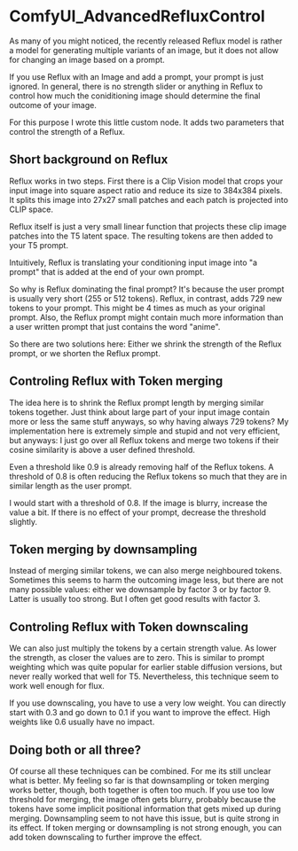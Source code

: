 # ComfyUI_AdvancedRefluxControl

As many of you might noticed, the recently released Reflux model is rather a model for generating multiple variants of an image, but it does not allow for changing an image based on a prompt.

If you use Reflux with an Image and add a prompt, your prompt is just ignored. In general, there is no strength slider or anything in Reflux to control how much the coniditioning image should determine the final outcome of your image.

For this purpose I wrote this little custom node. It adds two parameters that control the strength of a Reflux. 

## Short background on Reflux

Reflux works in two steps. First there is a Clip Vision model that crops your input image into square aspect ratio and reduce its size to 384x384 pixels. It splits this image into 27x27 small patches and each patch is projected into CLIP space.

Reflux itself is just a very small linear function that projects these clip image patches into the T5 latent space. The resulting tokens are then added to your T5 prompt.

Intuitively, Reflux is translating your conditioning input image into "a prompt" that is added at the end of your own prompt.

So why is Reflux dominating the final prompt? It's because the user prompt is usually very short (255 or 512 tokens). Reflux, in contrast, adds 729 new tokens to your prompt. This might be 4 times as much as your original prompt. Also, the Reflux prompt might contain much more information than a user written prompt that just contains the word "anime". 

So there are two solutions here: Either we shrink the strength of the Reflux prompt, or we shorten the Reflux prompt.

## Controling Reflux with Token merging

The idea here is to shrink the Reflux prompt length by merging similar tokens together. Just think about large part of your input image contain more or less the same stuff anyways, so why having always 729 tokens? My implementation here is extremely simple and stupid and not very efficient, but anyways: I just go over all Reflux tokens and merge two tokens if their cosine similarity is above a user defined threshold.

Even a threshold like 0.9 is already removing half of the Reflux tokens. A threshold of 0.8 is often reducing the Reflux tokens so much that they are in similar length as the user prompt.

I would start with a threshold of 0.8. If the image is blurry, increase the value a bit. If there is no effect of your prompt, decrease the threshold slightly.

## Token merging by downsampling

Instead of merging similar tokens, we can also merge neighboured tokens. Sometimes this seems to harm the outcoming image less, but there are not many possible values: either we downsample by factor 3 or by factor 9. Latter is usually too strong. But I often get good results with factor 3.

## Controling Reflux with Token downscaling

We can also just multiply the tokens by a certain strength value. As lower the strength, as closer the values are to zero. This is similar to prompt weighting which was quite popular for earlier stable diffusion versions, but never really worked that well for T5. Nevertheless, this technique seem to work well enough for flux.

If you use downscaling, you have to use a very low weight. You can directly start with 0.3 and go down to 0.1 if you want to improve the effect. High weights like 0.6 usually have no impact.

## Doing both or all three?

Of course all these techniques can be combined. For me its still unclear what is better. My feeling so far is that downsampling or token merging works better, though, both together is often too much. If you use too low threshold for merging, the image often gets blurry, probably because the tokens have some implicit positional information that gets mixed up during merging. Downsampling seem to not have this issue, but is quite strong in its effect. If token merging or downsampling is not strong enough, you can add token downscaling to further improve the effect.